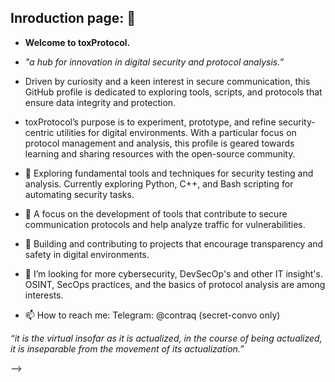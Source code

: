 ## Inroduction page: 👋

- **Welcome to toxProtocol.** 
- _"a hub for innovation in digital security and protocol analysis.”_
- Driven by curiosity and a keen interest in secure communication, this GitHub profile is 
dedicated to exploring tools, scripts, and protocols that ensure data integrity and protection.

- toxProtocol’s purpose is to experiment, prototype, and refine security-centric utilities 
for digital environments. With a particular focus on protocol management and analysis, this 
profile is geared towards learning and sharing resources with the open-source community.

- 🔭 Exploring fundamental tools and techniques for security 
testing and analysis. Currently exploring Python, C++, and 
Bash scripting for automating security tasks.
- 🌱 A focus on the development of tools that contribute to 
secure communication protocols and help analyze traffic for vulnerabilities.
- 👯 Building and contributing to projects that encourage 
transparency and safety in digital environments.
- 🤔 I’m looking for more cybersecurity, DevSecOp's and other IT insight's.
OSINT, SecOps practices, and the basics of protocol analysis are among interests.
- 📫 How to reach me: Telegram: @contraq (secret-convo only)


_“it is the virtual insofar as it is actualized, 
in the course of being actualized, it is inseparable
 from the movement of its actualization.”_

-->
